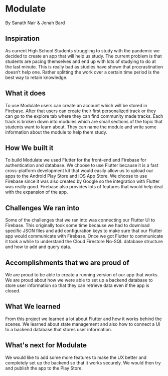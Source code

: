 # Modulate

By Sanath Nair & Jonah Bard

## Inspiration

As current High School Students struggling to study with the pandemic we decided to create an app that will help us study. The current problem is that students are pacing themselves and end up with lots of studying to do at the last minute. This is really bad as studies have shown that procrastination doesn’t help one. Rather splitting the work over a certain time period is the best way to retain knowledge. 

## What it does

To use Modulate users can create an account which will be stored in Firebase. After that users can create their first personalized track or they can go to the explore tab where they can find community made tracks. Each track is broken down into modules which are small sections of the topic that students want to learn about. They can name the module and write some information about the module to help them study.

## How We built it

To build Modulate we used Flutter for the front-end and Firebase for authentication and database. We choose to use Flutter because it is a fast cross-platform development kit that would easily allow us to upload our apps to the Android Play Store and iOS App Store. We choose to use Firebase since it was also created by Google so the integration with Flutter was really good. Firebase also provides lots of features that would help deal with the expansion of the app.

## Challenges We ran into

Some of the challenges that we ran into was connecting our Flutter UI to Firebase. This originally took some time because we had to download specific JSON files and add configuration keys to make sure that our Flutter app would communicate with Firebase. Once we got Flutter to communicate it took a while to understand the Cloud Firestore No-SQL database structure and how to add and query data. 

## Accomplishments that we are proud of

We are proud to be able to create a running version of our app that works. We are proud about how we were able to set up a backend database to store user information so that they can retrieve data even if the app is closed.

## What We learned

From this project we learned a lot about Flutter and how it works behind the scenes. We learned about state management and also how to connect a UI to a backend database that stores user information.

## What's next for Modulate

We would like to add some more features to make the UX better and completely set up the backend so that it works securely. We would then try and publish the app to the Play Store.
